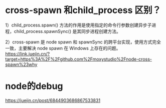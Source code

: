 # cross-spawn 和child_process 区别？

 1）child_process.spawn() 方法的作用是使用指定的命令行参数创建异步子进程，child_process.spawnSync() 是其同步进程创建方法。

2）cross-spawn 是 node spawn 和 spawnSync 的跨平台实现，使用方式完全一致，主要解决 node spawn 在 Windows 上存在的问题。
https://link.juejin.cn/?target=https%3A%2F%2Fgithub.com%2Fmoxystudio%2Fnode-cross-spawn%23why

# node的debug
https://juejin.cn/post/6844903686867533831



